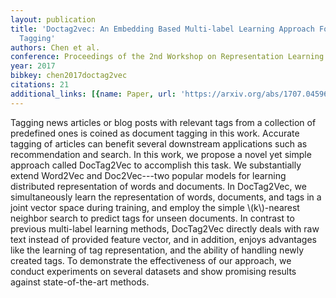 ```yaml
---
layout: publication
title: 'Doctag2vec: An Embedding Based Multi-label Learning Approach For Document
  Tagging'
authors: Chen et al.
conference: Proceedings of the 2nd Workshop on Representation Learning for NLP
year: 2017
bibkey: chen2017doctag2vec
citations: 21
additional_links: [{name: Paper, url: 'https://arxiv.org/abs/1707.04596'}]
---
```

Tagging news articles or blog posts with relevant tags from a collection of
predefined ones is coined as document tagging in this work. Accurate tagging of
articles can benefit several downstream applications such as recommendation and
search. In this work, we propose a novel yet simple approach called DocTag2Vec
to accomplish this task. We substantially extend Word2Vec and Doc2Vec---two
popular models for learning distributed representation of words and documents.
In DocTag2Vec, we simultaneously learn the representation of words, documents,
and tags in a joint vector space during training, and employ the simple
\\(k\\)-nearest neighbor search to predict tags for unseen documents. In contrast
to previous multi-label learning methods, DocTag2Vec directly deals with raw
text instead of provided feature vector, and in addition, enjoys advantages
like the learning of tag representation, and the ability of handling newly
created tags. To demonstrate the effectiveness of our approach, we conduct
experiments on several datasets and show promising results against
state-of-the-art methods.
